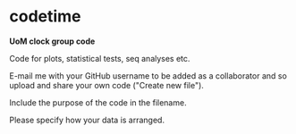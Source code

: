# codetime
**UoM clock group code**

Code for plots, statistical tests, seq analyses etc. 

E-mail me with your GitHub username to be added as a collaborator and so upload and share your own code ("Create new file"). 

Include the purpose of the code in the filename.

Please specify how your data is arranged.
